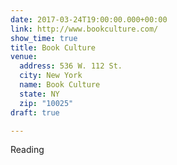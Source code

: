 ```yaml
---
date: 2017-03-24T19:00:00.000+00:00
link: http://www.bookculture.com/
show_time: true
title: Book Culture
venue:
  address: 536 W. 112 St.
  city: New York
  name: Book Culture
  state: NY
  zip: "10025"
draft: true

---
```

Reading